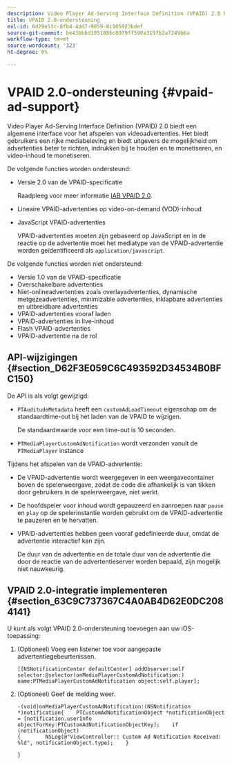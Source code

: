 ```yaml
---
description: Video Player Ad-Serving Interface Definition (VPAID) 2.0 biedt een algemene interface voor het afspelen van videoadvertenties. Het biedt gebruikers een rijke mediabeleving en biedt uitgevers de mogelijkheid om advertenties beter te richten, indrukken bij te houden en te monetiseren, en video-inhoud te monetiseren.
title: VPAID 2.0-ondersteuning
exl-id: 6d29e53c-8fb4-4dd7-9859-8c105923bdef
source-git-commit: be43bbbd1051886c8979ff590a3197b2a7249b6a
workflow-type: tm+mt
source-wordcount: '323'
ht-degree: 0%

---
```


# VPAID 2.0-ondersteuning {#vpaid-ad-support}

Video Player Ad-Serving Interface Definition (VPAID) 2.0 biedt een algemene interface voor het afspelen van videoadvertenties. Het biedt gebruikers een rijke mediabeleving en biedt uitgevers de mogelijkheid om advertenties beter te richten, indrukken bij te houden en te monetiseren, en video-inhoud te monetiseren.

De volgende functies worden ondersteund:

* Versie 2.0 van de VPAID-specificatie

   Raadpleeg voor meer informatie [IAB VPAID 2.0](https://www.iab.com/wp-content/uploads/2015/06/VPAID_2_0_Final_04-10-2012.pdf).
* Lineaire VPAID-advertenties op video-on-demand (VOD)-inhoud
* JavaScript VPAID-advertenties

   VPAID-advertenties moeten zijn gebaseerd op JavaScript en in de reactie op de advertentie moet het mediatype van de VPAID-advertentie worden geïdentificeerd als `application/javascript`.

De volgende functies worden niet ondersteund:

* Versie 1.0 van de VPAID-specificatie
* Overschakelbare advertenties
* Niet-onlineadvertenties zoals overlayadvertenties, dynamische metgezeadvertenties, minimizable advertenties, inklapbare advertenties en uitbreidbare advertenties
* VPAID-advertenties vooraf laden
* VPAID-advertenties in live-inhoud
* Flash VPAID-advertenties
* VPAID-advertentie na de rol

## API-wijzigingen {#section_D62F3E059C6C493592D34534B0BFC150}

De API is als volgt gewijzigd:

* `PTAuditudeMetadata` heeft een `customAdLoadTimeout` eigenschap om de standaardtime-out bij het laden van de VPAID te wijzigen.

   De standaardwaarde voor een time-out is 10 seconden.

* `PTMediaPlayerCustomAdNotification` wordt verzonden vanuit de `PTMediaPlayer` instance

<!--<a id="section_495700E1C5404A7B85307A4137C740C5"></a>-->

Tijdens het afspelen van de VPAID-advertentie:

* De VPAID-advertentie wordt weergegeven in een weergavecontainer boven de spelerweergave, zodat de code die afhankelijk is van tikken door gebruikers in de spelerweergave, niet werkt.
* De hoofdspeler voor inhoud wordt gepauzeerd en aanroepen naar `pause` en `play` op de spelerinstantie worden gebruikt om de VPAID-advertentie te pauzeren en te hervatten.

* VPAID-advertenties hebben geen vooraf gedefinieerde duur, omdat de advertentie interactief kan zijn.

   De duur van de advertentie en de totale duur van de advertentie die door de reactie van de advertentieserver worden bepaald, zijn mogelijk niet nauwkeurig.

## VPAID 2.0-integratie implementeren {#section_63C9C737367C4A0AB4D62E0DC2084141}

U kunt als volgt VPAID 2.0-ondersteuning toevoegen aan uw iOS-toepassing:

1. (Optioneel) Voeg een listener toe voor aangepaste advertentiegebeurtenissen.

   ```
   [[NSNotificationCenter defaultCenter] addObserver:self selector:@selector(onMediaPlayerCustomAdNotification:) name:PTMediaPlayerCustomAdNotification object:self.player];
   ```

1. (Optioneel) Geef de melding weer.

   ```
   -(void)onMediaPlayerCustomAdNotification:(NSNotification *)notification{    PTCustomAdNotificationObject *notificationObject = [notification.userInfo objectForKey:PTCustomAdNotificationObjectKey];    if (notificationObject)    
   {        NSLog(@"ViewController:: Custom Ad Notification Received: %ld", notificationObject.type);    } 
   
   }
   ```
